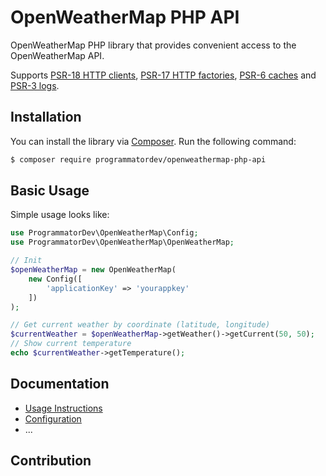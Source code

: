 # OpenWeatherMap PHP API

OpenWeatherMap PHP library that provides convenient access to the OpenWeatherMap API. 

Supports [PSR-18 HTTP clients](https://www.php-fig.org/psr/psr-18), [PSR-17 HTTP factories](https://www.php-fig.org/psr/psr-17), [PSR-6 caches](https://www.php-fig.org/psr/psr-6) and [PSR-3 logs](https://www.php-fig.org/psr/psr-3).

## Installation

You can install the library via [Composer](https://getcomposer.org/). Run the following command:

```bash
$ composer require programmatordev/openweathermap-php-api
```

## Basic Usage

Simple usage looks like:

```php
use ProgrammatorDev\OpenWeatherMap\Config;
use ProgrammatorDev\OpenWeatherMap\OpenWeatherMap;

// Init
$openWeatherMap = new OpenWeatherMap(
    new Config([
        'applicationKey' => 'yourappkey'
    ])
);

// Get current weather by coordinate (latitude, longitude)
$currentWeather = $openWeatherMap->getWeather()->getCurrent(50, 50);
// Show current temperature
echo $currentWeather->getTemperature();
```

## Documentation

- [Usage Instructions](docs/01-usage-instructions.md)
- [Configuration](docs/02-configuration.md)
- ...

## Contribution